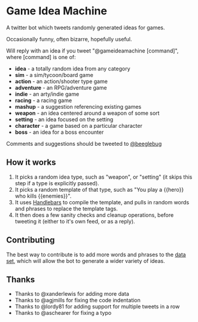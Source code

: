 # Game Idea Machine
A twitter bot which tweets randomly generated ideas for games.

Occasionally funny, often bizarre, hopefully useful.

Will reply with an idea if you tweet "@gameideamachine [command]", where [command] is one of:

* __idea__ - a totally random idea from any category
* __sim__ - a sim/tycoon/board game
* __action__ - an action/shooter type game
* __adventure__ - an RPG/adventure game
* __indie__ - an arty/indie game
* __racing__ - a racing game
* __mashup__ - a suggestion referencing existing games
* __weapon__ - an idea centered around a weapon of some sort
* __setting__ - an idea focused on the setting
* __character__ - a game based on a particular character
* __boss__ - an idea for a boss encounter

Comments and suggestions should be tweeted to [@beeglebug](http://twitter.com/beeglebug)

## How it works

1. It picks a random idea type, such as "weapon", or "setting" (it skips this step if a type is explicitly passed).
2. It picks a random template of that type, such as "You play a {{hero}} who kills {{enemies}}".
3. It uses [Handlebars](http://handlebarsjs.com) to compile the template, and pulls in random words and phrases to replace the template tags.
4. It then does a few sanity checks and cleanup operations, before tweeting it (either to it's own feed, or as a reply).

## Contributing

The best way to contribute is to add more words and phrases to the [data set](https://github.com/beeglebug/game-idea-machine/blob/master/data.js), which will allow the bot to generate a wider variety of ideas.

## Thanks

* Thanks to @xanderlewis for adding more data
* Thanks to @agjmills for fixing the code indentation
* Thanks to @lordy81 for adding support for multiple tweets in a row
* Thanks to @aschearer for fixing a typo
